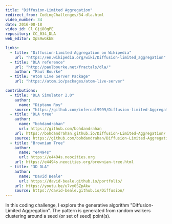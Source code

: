 ```yaml
---
title: "Diffusion-Limited Aggregation"
redirect_from: CodingChallenges/34-dla.html
video_number: 34
date: 2016-08-18
video_id: Cl_Gjj80gPE
repository: CC_034_DLA
web_editor: XpS9wGkbB

links:
  - title: "Diffusion-Limited Aggregation on Wikipedia"
    url: "https://en.wikipedia.org/wiki/Diffusion-limited_aggregation"
  - title: "DLA reference"
    url: "http://paulbourke.net/fractals/dla/"
    author: "Paul Bourke"
  - title: "Atom Live Server Package"
    url: "https://atom.io/packages/atom-live-server"

contributions:
  - title: "DLA Simulator 2.0"
    author:
      name: "Diptanu Roy"
    source: "https://github.com/infernal9999/Diffusion-limited-Aggregation"
  - title: "DLA tree"
    author:
      name: "bohdandrahan"
      url: https://github.com/bohdandrahan
    url: https://bohdandrahan.github.io/Diffusion-Limited-Aggregation/
    source: https://github.com/bohdandrahan/Diffusion-Limited-Aggregation
  - title: "Brownian Tree"
    author:
      name: "e4494s"
      url: https://e4494s.neocities.org
    url: https://e4494s.neocities.org/brownian-tree.html
  - title: "3D DLA"
    author:
      name: "David Beale"
      url: https://david-beale.github.io/portfolio/
    url: https://youtu.be/u7vx0SZpAkw
    source: https://david-beale.github.io/Diffusion/
---
```

In this coding challenge, I explore the generative algorithm "Diffusion-Limited Aggregation". The pattern is generated from random walkers clustering around a seed (or set of seed) point(s).
